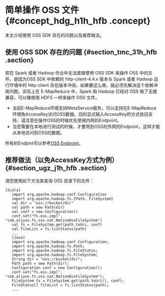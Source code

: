 # 简单操作 OSS 文件 {#concept_hdg_h1h_hfb .concept}

本文介绍使用 OSS SDK 存在的问题以及推荐做法。

## 使用 OSS SDK 存在的问题 {#section_tmc_31h_hfb .section}

若在 Spark 或者 Hadoop 作业中无法直接使用 OSS SDK 来操作 OSS 中的文件，是因为OSS SDK 中依赖的 http-client-4.4.x 版本与 Spark 或者 Hadoop 运行环境中的 http-client 存在版本冲突。如果要这么做，就必须先解决这个依赖冲突问题。实际上在 E-MapReduce 中，Spark 和 Hadoop 已经对 OSS 做了无缝兼容，可以像使用 HDFS 一样来操作 OSS 文件。

-   当前E-MapReduce环境支持MetaService服务，可以支持在E-MapReduce环境免AccessKey访问OSS数据。旧的显式输入AccessKey的方式依旧支持，请注意在操作OSS的时候优先使用内网的Endpoint。
-   当您需要在本地进行测试的时候，才要用到OSS的外网的Endpoint，这样才能从本地访问到OSS的数据。

所有的Endpint可以参考[OSS Endpoint](../../../../intl.zh-CN/开发指南/访问域名和数据中心.md#)。

## 推荐做法（以免AccessKey方式为例） {#section_ugz_j1h_hfb .section}

请您使用如下方法来查询 OSS 目录下的文件：

```
[Scala] 
   import org.apache.hadoop.conf.Configuration
   import org.apache.hadoop.fs.{Path, FileSystem}
   val dir = "oss://bucket/dir"
   val path = new Path(dir)
   val conf = new Configuration()
   conf.set("fs.oss.impl", "com.aliyun.fs.oss.nat.NativeOssFileSystem")
   val fs = FileSystem.get(path.toUri, conf)
   val fileList = fs.listStatus(path)
   ...
   [Java]
   import org.apache.hadoop.conf.Configuration;
   import org.apache.hadoop.fs.Path;
   import org.apache.hadoop.fs.FileStatus;
   import org.apache.hadoop.fs.FileSystem;
   String dir = "oss://bucket/dir";
   Path path = new Path(dir);
   Configuration conf = new Configuration();
   conf.set("fs.oss.impl", "com.aliyun.fs.oss.nat.NativeOssFileSystem");
   FileSystem fs = FileSystem.get(path.toUri(), conf);
   FileStatus[] fileList = fs.listStatus(path);
   ...
```


